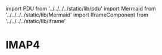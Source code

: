 import PDU from '../../../../static/lib/pdu'
import Mermaid from '../../../../static/lib/Mermaid'
import IframeComponent from '../../../../static/lib/iframe'

# IMAP4